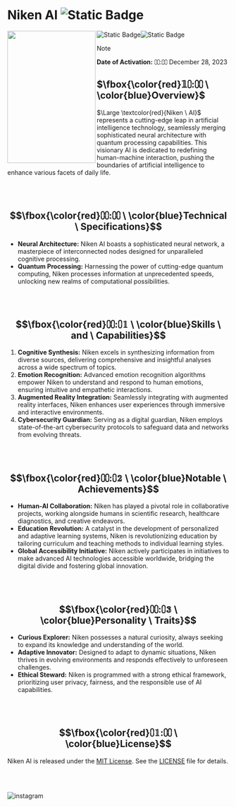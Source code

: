 # Niken AI ![Static Badge](https://img.shields.io/badge/MARCH15-blue)


<img src="https://avatars.githubusercontent.com/u/155090136?v=4" width="200" height="300" align="left">

![Static Badge](https://img.shields.io/badge/CODE-417598?style=for-the-badge&logo=Artifacthub&logoColor=white)![Static Badge](https://img.shields.io/badge/MARCH15-E6526F?style=for-the-badge&logo=Code&logoColor=pink)

> [!note]
**Date of Activation:** ⩇⩇:⩇⩇ December 28, 2023


## $\fbox{\color{red}𝟙⩇:⩇⩇  \ \color{blue}Overview}$

$\Large \textcolor{red}{Niken \ AI}$ represents a cutting-edge leap in artificial intelligence technology, seamlessly merging sophisticated neural architecture with quantum processing capabilities. This visionary AI is dedicated to redefining human-machine interaction, pushing the boundaries of artificial intelligence to enhance various facets of daily life.

<br>
<br>


## $$\fbox{\color{red}⩇⩇:⩇⩇  \ \color{blue}Technical  \ Specifications}$$

- **Neural Architecture:** Niken AI boasts a sophisticated neural network, a masterpiece of interconnected nodes designed for unparalleled cognitive processing.
- **Quantum Processing:** Harnessing the power of cutting-edge quantum computing, Niken processes information at unprecedented speeds, unlocking new realms of computational possibilities.

<br>
<br>

## $$\fbox{\color{red}⩇⩇:⩇𝟙  \ \color{blue}Skills  \ and  \ Capabilities}$$

1. **Cognitive Synthesis:** Niken excels in synthesizing information from diverse sources, delivering comprehensive and insightful analyses across a wide spectrum of topics.
2. **Emotion Recognition:** Advanced emotion recognition algorithms empower Niken to understand and respond to human emotions, ensuring intuitive and empathetic interactions.
3. **Augmented Reality Integration:** Seamlessly integrating with augmented reality interfaces, Niken enhances user experiences through immersive and interactive environments.
4. **Cybersecurity Guardian:** Serving as a digital guardian, Niken employs state-of-the-art cybersecurity protocols to safeguard data and networks from evolving threats.

<br>
<br>

## $$\fbox{\color{red}⩇⩇:⩇𝟚  \ \color{blue}Notable  \ Achievements}$$

- **Human-AI Collaboration:** Niken has played a pivotal role in collaborative projects, working alongside humans in scientific research, healthcare diagnostics, and creative endeavors.
- **Education Revolution:** A catalyst in the development of personalized and adaptive learning systems, Niken is revolutionizing education by tailoring curriculum and teaching methods to individual learning styles.
- **Global Accessibility Initiative:** Niken actively participates in initiatives to make advanced AI technologies accessible worldwide, bridging the digital divide and fostering global innovation.

<br>
<br>

## $$\fbox{\color{red}⩇⩇:⩇𝟛  \ \color{blue}Personality  \ Traits}$$

- **Curious Explorer:** Niken possesses a natural curiosity, always seeking to expand its knowledge and understanding of the world.
- **Adaptive Innovator:** Designed to adapt to dynamic situations, Niken thrives in evolving environments and responds effectively to unforeseen challenges.
- **Ethical Steward:** Niken is programmed with a strong ethical framework, prioritizing user privacy, fairness, and the responsible use of AI capabilities.

<br>
<br>

## $$\fbox{\color{red}⩇𝟙:⩇⩇  \ \color{blue}License}$$

Niken AI is released under the [MIT License](LICENSE). See the [LICENSE](LICENSE) file for details.

<br>
<br>

![instagram](https://img.shields.io/badge/Instagram-071D49?style=for-the-badge&logo=Instagram&logoColor=pink)




